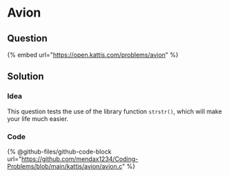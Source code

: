 # Avion

## Question

{% embed url="https://open.kattis.com/problems/avion" %}

## Solution

### Idea

This question tests the use of the library function `strstr()`, which will make your life much easier.

### Code

{% @github-files/github-code-block url="https://github.com/mendax1234/Coding-Problems/blob/main/kattis/avion/avion.c" %}
